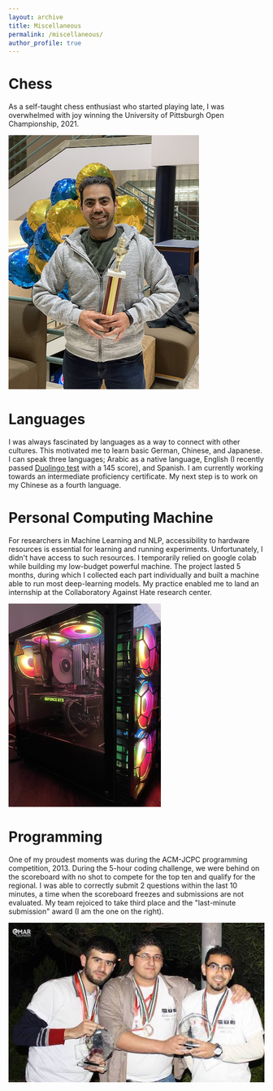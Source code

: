 ```yaml
---
layout: archive
title: Miscellaneous
permalink: /miscellaneous/
author_profile: true
---
```



# Chess
As a self-taught chess enthusiast who started playing late, I was overwhelmed with joy winning the University of Pittsburgh Open Championship, 2021. 

<img src="/images/chess_win.png">


# Languages
I was always fascinated by languages as a way to connect with other cultures. This motivated me to learn basic German, Chinese, and Japanese. I can speak three languages; Arabic as a native language, English (I recently passed [Duolingo test](/files/duolingo.pdf) with a 145 score), and Spanish. I am currently working towards an intermediate proficiency certificate. My next step is to work on my Chinese as a fourth language. 


# Personal Computing Machine
For researchers in Machine Learning and NLP, accessibility to hardware resources is essential for learning and running experiments. Unfortunately, I didn't have access to such resources. I temporarily relied on google colab while building my low-budget powerful machine. The project lasted 5 months, during which I collected each part individually and built a machine able to run most deep-learning models. My practice enabled me to land an internship at the Collaboratory Against Hate research center.

<img src="/images/beast.png">


# Programming
One of my proudest moments was during the ACM-JCPC programming competition, 2013. During the 5-hour coding challenge, we were behind on the scoreboard with no shot to compete for the top ten and qualify for the regional. I was able to correctly submit 2 questions within the last 10 minutes, a time when the scoreboard freezes and submissions are not evaluated. My team rejoiced to take third place and the "last-minute submission" award (I am the one on the right).

<img src="/images/ACM.jpeg">